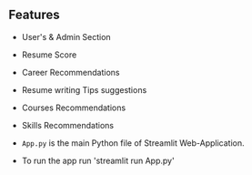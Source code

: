 ## Features
- User's & Admin Section
- Resume Score
- Career Recommendations
- Resume writing Tips suggestions
- Courses Recommendations
- Skills Recommendations
  
- `App.py` is the main Python file of Streamlit Web-Application.
- To run the app run 'streamlit run App.py' 
  
